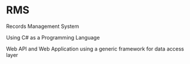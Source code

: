 # RMS
Records Management System

Using C# as a Programming Language

Web API and Web Application using a generic framework for data access layer



